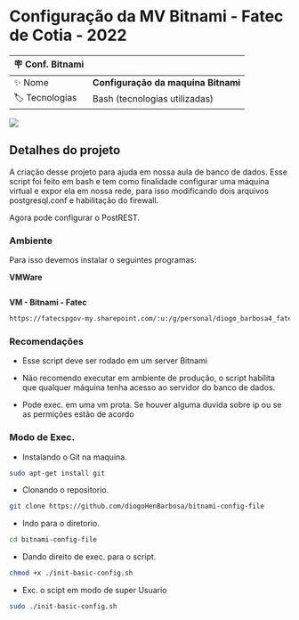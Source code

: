# Configuração da MV Bitnami - Fatec de Cotia - 2022

| :placard: Conf. Bitnami|    |
| -------------  | ------------------------------------|
| :sparkles: Nome     | **Configuração da maquina Bitnami**
| :label: Tecnologias | Bash (tecnologias utilizadas)


![](https://via.placeholder.com/1200x500.png?text=imagem+lindona+do+meu+projeto#vitrinedev)

## Detalhes do projeto
A criação desse projeto para ajuda em nossa aula de banco de dados. Esse script foi feito em bash e tem como finalidade configurar uma máquina virtual e expor ela em nossa rede, para isso modificando dois arquivos postgresql.conf e habilitação do firewall.

Agora pode configurar o PostREST.

### Ambiente 
Para isso devemos instalar o seguintes programas:

**VMWare**
```bash
```
**VM - Bitnami - Fatec**
```bash
https://fatecspgov-my.sharepoint.com/:u:/g/personal/diogo_barbosa4_fatec_sp_gov_br/EQytHfNn3XNIqygN4V7OCgABO1iatjOFTBfP6RrULbfKZw?e=W0y5ZU
```
### Recomendações

- Esse script deve ser rodado em um server Bitnami

- Não recomendo executar em ambiente de produção, o script habilita que qualquer máquina tenha acesso ao servidor do banco de dados.

- Pode exec. em uma vm prota. Se houver alguma duvida sobre ip ou se as permições estão de acordo

### Modo de Exec.

- Instalando o Git na maquina.
```bash
sudo apt-get install git
```
- Clonando o repositorio.
```bash
git clone https://github.com/diogoHenBarbosa/bitnami-config-file
```
- Indo para o diretorio.
```bash
cd bitnami-config-file
```
- Dando direito de exec. para o script.
```bash
chmod +x ./init-basic-config.sh
```

- Exc. o scipt em modo de super Usuario
```bash
sudo ./init-basic-config.sh
```

